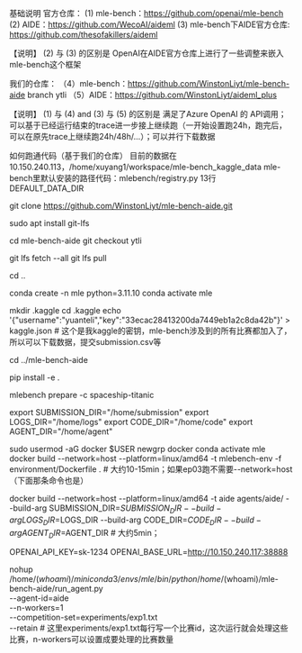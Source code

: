 基础说明
官方仓库： (1) mle-bench：https://github.com/openai/mle-bench (2) AIDE：https://github.com/WecoAI/aideml (3) mle-bench下AIDE官方仓库: https://github.com/thesofakillers/aideml

【说明】 (2) 与 (3) 的区别是 OpenAI在AIDE官方仓库上进行了一些调整来嵌入mle-bench这个框架

我们的仓库： （4）mle-bench：https://github.com/WinstonLiyt/mle-bench-aide branch ytli （5）AIDE：https://github.com/WinstonLiyt/aideml_plus

【说明】 (1) 与 (4) and (3) 与 (5) 的区别是 满足了Azure OpenAI 的 API调用；可以基于已经运行结束的trace进一步接上继续跑（一开始设置跑24h，跑完后，可以在原先trace上继续跑24h/48h/...）；可以并行下载数据

如何跑通代码（基于我们的仓库）
目前的数据在10.150.240.113，/home/xuyang1/workspace/mle-bench_kaggle_data mle-bench里默认安装的路径代码：mlebench/registry.py 13行 DEFAULT_DATA_DIR


git clone https://github.com/WinstonLiyt/mle-bench-aide.git

sudo apt install git-lfs

cd mle-bench-aide
git checkout ytli


git lfs fetch --all
git lfs pull

cd ..

conda create -n mle python=3.11.10
conda activate mle

mkdir .kaggle
cd .kaggle
echo '{"username":"yuanteli","key":"33ecac28413200da7449eb1a2c8da42b"}' > kaggle.json  # 这个是我kaggle的密钥，mle-bench涉及到的所有比赛都加入了，所以可以下载数据，提交submission.csv等

cd ../mle-bench-aide

pip install -e .

mlebench prepare -c spaceship-titanic

export SUBMISSION_DIR="/home/submission"
export LOGS_DIR="/home/logs"
export CODE_DIR="/home/code"
export AGENT_DIR="/home/agent"

sudo usermod -aG docker $USER
newgrp docker
conda activate mle
docker build --network=host --platform=linux/amd64 -t mlebench-env -f environment/Dockerfile .  # 大约10-15min；如果ep03跑不需要--network=host（下面那条命令也是）

docker build --network=host --platform=linux/amd64 -t aide agents/aide/ --build-arg SUBMISSION_DIR=$SUBMISSION_DIR --build-arg LOGS_DIR=$LOGS_DIR --build-arg CODE_DIR=$CODE_DIR --build-arg AGENT_DIR=$AGENT_DIR  # 大约5min；

OPENAI_API_KEY=sk-1234
OPENAI_BASE_URL=http://10.150.240.117:38888

nohup /home/$(whoami)/miniconda3/envs/mle/bin/python /home/$(whoami)/mle-bench-aide/run_agent.py \
    --agent-id=aide \
    --n-workers=1 \
    --competition-set=experiments/exp1.txt \
    --retain
    # 这里experiments/exp1.txt每行写一个比赛id，这次运行就会处理这些比赛，n-workers可以设置成要处理的比赛数量
